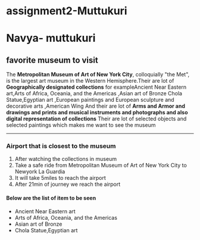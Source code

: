 # assignment2-Muttukuri

# Navya- muttukuri

## favorite museum to visit

The **Metropolitan Museum of Art of New York City**, colloquially "the Met", is the largest art museum in the Western Hemisphere.Their are lot of **Geographically designated collections** for exampleAncient Near Eastern art,Arts of Africa, Oceania, and the Americas ,Asian art of Bronze Chola Statue,Egyptian art ,European paintings and European sculpture and decorative arts ,American Wing 
And their are lot of **Arms and Armor and drawings and prints and musical instruments and photographs and also digital representation of collections** Their are lot of selected objects and selected paintings which makes me want to see the museum

---

### Airport that is closest to the museum
1. After watching the collections in museum
2. Take a safe ride from Metropolitan Museum of Art of New York City to Newyork La Guardia
3. It will take 5miles to reach the airport
4. After 21min of journey we reach the airport 

#### Below are the list of item to be seen 
* Ancient Near Eastern art
* Arts of Africa, Oceania, and the Americas 
* Asian art of Bronze
* Chola Statue,Egyptian art 